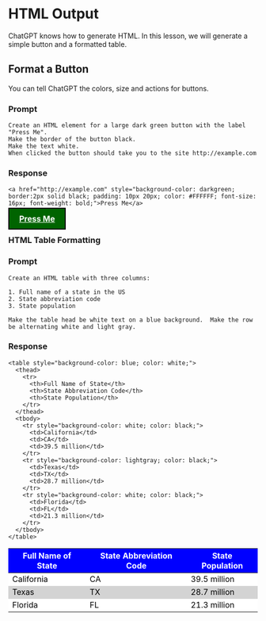 # HTML Output

ChatGPT knows how to generate HTML.  In this lesson, we will generate a simple button and a formatted table.

## Format a Button

You can tell ChatGPT the colors, size and actions for buttons.

### Prompt

```
Create an HTML element for a large dark green button with the label "Press Me".
Make the border of the button black.
Make the text white.
When clicked the button should take you to the site http://example.com
```

### Response

```
<a href="http://example.com" style="background-color: darkgreen; border:2px solid black; padding: 10px 20px; color: #FFFFFF; font-size: 16px; font-weight: bold;">Press Me</a>
```

<a href="http://example.com" style="background-color: darkgreen; border:2px solid black; padding: 10px 20px; color: #FFFFFF; font-size: 16px; font-weight: bold;">Press Me</a>

### HTML Table Formatting

### Prompt

```
Create an HTML table with three columns:

1. Full name of a state in the US
2. State abbreviation code
3. State population

Make the table head be white text on a blue background.  Make the row be alternating white and light gray.
```

### Response

```
<table style="background-color: blue; color: white;">
  <thead>
    <tr>
      <th>Full Name of State</th>
      <th>State Abbreviation Code</th>
      <th>State Population</th>
    </tr>
  </thead>
  <tbody>
    <tr style="background-color: white; color: black;">
      <td>California</td>
      <td>CA</td>
      <td>39.5 million</td>
    </tr>
    <tr style="background-color: lightgray; color: black;">
      <td>Texas</td>
      <td>TX</td>
      <td>28.7 million</td>
    </tr>
    <tr style="background-color: white; color: black;">
      <td>Florida</td>
      <td>FL</td>
      <td>21.3 million</td>
    </tr>
  </tbody>
</table>
```

<table style="background-color: blue; color: white;">
  <thead>
    <tr>
      <th>Full Name of State</th>
      <th>State Abbreviation Code</th>
      <th>State Population</th>
    </tr>
  </thead>
  <tbody>
    <tr style="background-color: white; color: black;">
      <td>California</td>
      <td>CA</td>
      <td>39.5 million</td>
    </tr>
    <tr style="background-color: lightgray; color: black;">
      <td>Texas</td>
      <td>TX</td>
      <td>28.7 million</td>
    </tr>
    <tr style="background-color: white; color: black;">
      <td>Florida</td>
      <td>FL</td>
      <td>21.3 million</td>
    </tr>
  </tbody>
</table>